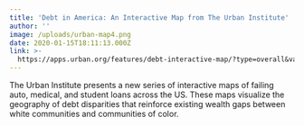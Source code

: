 ```yaml
---
title: 'Debt in America: An Interactive Map from The Urban Institute'
author: ''
image: /uploads/urban-map4.png
date: 2020-01-15T18:11:13.000Z
link: >-
  https://apps.urban.org/features/debt-interactive-map/?type=overall&variable=pct_debt_collections
---
```

The Urban Institute presents a new series of interactive maps of failing auto, medical, and student loans across the US. These maps visualize the geography of debt disparities that reinforce existing wealth gaps between white communities and communities of color. 

